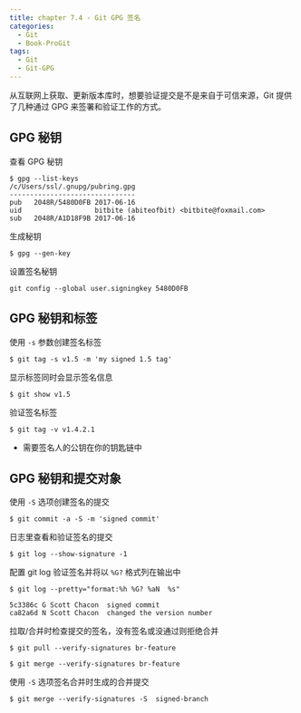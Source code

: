 ```yaml
---
title: chapter 7.4 - Git GPG 签名
categories:
  - Git
  - Book-ProGit
tags:
  - Git
  - Git-GPG
---
```


从互联网上获取、更新版本库时，想要验证提交是不是来自于可信来源，Git 提供了几种通过 GPG 来签署和验证工作的方式。

<!--more-->

## GPG 秘钥

查看 GPG 秘钥
```
$ gpg --list-keys
/c/Users/ssl/.gnupg/pubring.gpg
-------------------------------
pub   2048R/5480D0FB 2017-06-16
uid                  bitbite (abiteofbit) <bitbite@foxmail.com>
sub   2048R/A1D18F9B 2017-06-16
```

生成秘钥
```
$ gpg --gen-key
```

设置签名秘钥
```
git config --global user.signingkey 5480D0FB 
```

## GPG 秘钥和标签

使用 `-s` 参数创建签名标签
```
$ git tag -s v1.5 -m 'my signed 1.5 tag'
```

显示标签同时会显示签名信息
```
$ git show v1.5
```

验证签名标签
```
$ git tag -v v1.4.2.1
```
* 需要签名人的公钥在你的钥匙链中

## GPG 秘钥和提交对象

使用 `-S` 选项创建签名的提交
```
$ git commit -a -S -m 'signed commit'
```

日志里查看和验证签名的提交
```
$ git log --show-signature -1
```

配置 git log 验证签名并将以 `%G?` 格式列在输出中
```
$ git log --pretty="format:%h %G? %aN  %s"

5c3386c G Scott Chacon  signed commit
ca82a6d N Scott Chacon  changed the version number
```

拉取/合并时检查提交的签名，没有签名或没通过则拒绝合并
```
$ git pull --verify-signatures br-feature

$ git merge --verify-signatures br-feature
```

使用 `-S` 选项签名合并时生成的合并提交
```
$ git merge --verify-signatures -S  signed-branch
```
